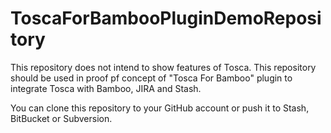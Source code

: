 # ToscaForBambooPluginDemoRepository

This repository does not intend to show features of Tosca.
This repository should be used in proof pf concept of "Tosca For Bamboo" plugin to integrate Tosca with Bamboo, JIRA and Stash.

You can clone this repository to your GitHub account or push it to Stash, BitBucket or Subversion.